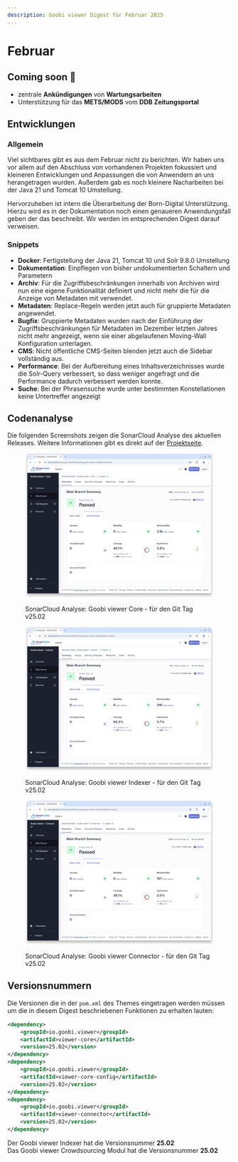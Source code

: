 ```yaml
---
description: Goobi viewer Digest für Februar 2025
---
```


# Februar

## Coming soon :rocket:

* zentrale **Ankündigungen** von **Wartungsarbeiten**
* Unterstützung für das **METS/MODS** vom **DDB Zeitungsportal**

## Entwicklungen

### Allgemein

Viel sichtbares gibt es aus dem Februar nicht zu berichten. Wir haben uns vor allem auf den Abschluss von vorhandenen Projekten fokussiert und kleineren Entwicklungen und Anpassungen die von Anwendern an uns herangetragen wurden. Außerdem gab es noch kleinere Nacharbeiten bei der Java 21 und Tomcat 10 Umstellung.

Hervorzuheben ist intern die Überarbeitung der Born-Digital Unterstützung. Hierzu wird es in der Dokumentation noch einen genaueren Anwendungsfall geben der das beschreibt. Wir werden im entsprechenden Digest darauf verweisen.

### Snippets

* **Docker**: Fertigstellung der Java 21, Tomcat 10 und Solr 9.8.0 Umstellung
* **Dokumentation**: Einpflegen von bisher undokumentierten Schaltern und Parametern
* **Archiv**: Für die Zugriffsbeschränkungen innerhalb von Archiven wird nun eine eigene Funktionalität definiert und nicht mehr die für die Anzeige von Metadaten mit verwendet.
* **Metadaten**: Replace-Regeln werden jetzt auch für gruppierte Metadaten angewendet.
* **Bugfix**: Gruppierte Metadaten wurden nach der Einführung der Zugriffsbeschränkungen für Metadaten im Dezember letzten Jahres nicht mehr angezeigt, wenn sie einer abgelaufenen Moving-Wall Konfiguration unterlagen.
* **CMS**: Nicht öffentliche CMS-Seiten blenden jetzt auch die Sidebar vollständig aus.
* **Performance**: Bei der Aufbereitung eines Inhaltsverzeichnisses wurde die Solr-Query verbessert, so dass weniger angefragt und die Performance dadurch verbessert werden konnte.
* **Suche**: Bei der Phrasensuche wurde unter bestimmten Konstellationen keine Untertreffer angezeigt

## Codenanalyse

Die folgenden Screenshots zeigen die SonarCloud Analyse des aktuellen Releases. Weitere Informationen gibt es direkt auf der [Projektseite](https://sonarcloud.io/organizations/intranda/projects).

<figure><img src="../.gitbook/assets/25.02_sonar-core.png" alt=""><figcaption><p>SonarCloud Analyse: Goobi viewer Core - für den Git Tag v25.02</p></figcaption></figure>

<figure><img src="../.gitbook/assets/25.02_sonar-indexer.png" alt=""><figcaption><p>SonarCloud Analyse: Goobi viewer Indexer - für den Git Tag v25.02</p></figcaption></figure>

<figure><img src="../.gitbook/assets/25.02_sonar-connector.png" alt=""><figcaption><p>SonarCloud Analyse: Goobi viewer Connector - für den Git Tag v25.02</p></figcaption></figure>

## Versionsnummern

Die Versionen die in der `pom.xml` des Themes eingetragen werden müssen um die in diesem Digest beschriebenen Funktionen zu erhalten lauten:

```xml
<dependency>
    <groupId>io.goobi.viewer</groupId>
    <artifactId>viewer-core</artifactId>
    <version>25.02</version>
</dependency>
<dependency>
    <groupId>io.goobi.viewer</groupId>
    <artifactId>viewer-core-config</artifactId>
    <version>25.02</version>
</dependency>
<dependency>
    <groupId>io.goobi.viewer</groupId>
    <artifactId>viewer-connector</artifactId>
    <version>25.02</version>
</dependency>
```

Der Goobi viewer Indexer hat die Versionsnummer **25.02**\
Das Goobi viewer Crowdsourcing Modul hat die Versionsnummer **25.02**

